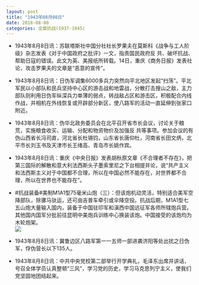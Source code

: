 ```yaml
---
layout: post
title: "1943年08月08日"
date: 2018-08-08
categories: 全面抗战(1937-1945)
---
```


<meta name="referrer" content="no-referrer" />

- 1943年8月8日讯：苏联塔斯社中国分社社长罗果夫在莫斯科《战争与工人阶级》杂志发表《对于中国政府之批评》一文，指责国民政府反 共、破坏抗战、帮助日寇的错误。此文为英、美报纸所转载。14日，重庆《商务日报》发表社论，攻击罗果夫的文章是“恶意的宣传”。 

- 1943年8月8日讯：日伪军调集6000多兵力突然向平北地区发起“扫荡”。平北军民以小部队和民兵坚持中心区的游击战和地雷战，分散打击搜山之敌，主力部队则利用日伪军纵深兵力单薄的弱点，转战敌占区和游击区，积极配合内线作战，并相机在外线恢复或开辟部分新区，使八路军的活动一直延伸到张家口附近。 

- 1943年8月8日讯：伪华北政务委员会在北平召开省市长会议，讨论关于粮荒，实施粮食收买、运输、分配和物资物价及加强反 共等事项。参加会议的有伪山西省长冯司直，河北省长杜锡钧，山东省长唐仰杜，河南省长田文炳，北平市长刘玉书及天津市长王绪高、青岛市长姚作宾。 

- 1943年8月8日讯：重庆《中央日报》发表胡秋原文章《不合理者不存在》，把第三国际的解散和意大利法西斯头子墨索里尼之下台相提并论，说“共产主义和法西斯主义对于中国都不合理，所以在中国必然不能存在，对世界都不合理，所以在世界也不能存在”。 

- #抗战装备#美制M1A1型75毫米山炮（三）：但该炮机动灵活，特别适合美军空降部队，除骡马驮运，还可由吉普车牵引或伞降空投。抗战后期，M1A1型七五山炮大量输入国内，装备于中国驻印军和滇西中国远征军各师所辖炮兵营。其他国内国军分批前往昆明中美炮兵训练中心换装该炮。中国接受的该炮均为木轮炮架。 <br/><img src="https://wx1.sinaimg.cn/large/aca367d8ly1fu22b8pixyj20m81a1wzh.jpg" />

- 1943年8月8日讯：冀鲁边区八路军第一一五师一部进袭济阳等处出扰之日伪军，俘伪营长以下135人。 

- 1943年8月8日讯：中共中央党校第二部举行开学典礼，毛泽东出席并讲话，号召全体学员认真整顿“三风”，学习党的历史，学习马克思列宁主义，使我们党坚固地团结起来。 

